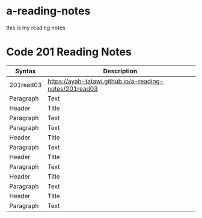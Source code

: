 # a-reading-notes
this is my reading notes
# Code 201 Reading Notes

| Syntax      | Description |
| ----------- | ----------- |
| 201read03      | https://ayah-tatawi.github.io/a-reading-notes/201read03       |
| Paragraph   | Text        |
| Header      | Title       |
| Paragraph   | Text        |
| Paragraph   | Text        |
| Header      | Title       |
| Paragraph   | Text        |
| Header      | Title       |
| Paragraph   | Text        |
| Header      | Title       |
| Paragraph   | Text        |
| Header      | Title       |
| Paragraph   | Text        |
